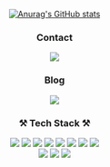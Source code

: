 <div align='center'>
    
  [![Anurag's GitHub stats](https://github-readme-stats.vercel.app/api?username=gudwh14&count_private=true&show_icons=true&theme=dracula)](https://github.com/anuraghazra/github-readme-stats)
    
  <div>
  <h3>Contact</h3>
  <img  src="https://img.shields.io/badge/alxious@naver.com-03C75A?style=flat-square&logo=Naver&logoColor=white"></img>
  <h3>Blog</h3>
  
  <a href="https://golfani.github.io/category/front">![](https://img.shields.io/badge/GitHub.io-181717?style=flat-square&logo=Github&logoColor=white)</a>
  
  <h3> ⚒ Tech Stack ⚒</h3>
  <div>
    <img  src="https://img.shields.io/badge/C%2B%2B-00599C?style=flat-square&logo=c%2B%2B&logoColor=white"</img>
    <img  src="https://img.shields.io/badge/Java-007396?style=flat-square&logo=Java&logoColor=white"</img>
    <img  src="https://img.shields.io/badge/JavaScript-F7DF1E?style=flat-square&logo=JavaScript&logoColor=white"</img>
    <img  src="https://img.shields.io/badge/TypeScript-3178C6?style=flat-square&logo=TypeScript&logoColor=white"</img>
    <img  src="https://img.shields.io/badge/Html-E34F26?style=flat-square&logo=HTML5&logoColor=white"</img>
    <img  src="https://img.shields.io/badge/CSS-1572B6?style=flat-square&logo=CSS3&logoColor=white"</img>
    <img  src="https://img.shields.io/badge/Python-3776AB?style=flat-square&logo=Python&logoColor=white"</img>
    <img  src="https://img.shields.io/badge/Kotlin-0095D5?style=flat-square&logo=Kotlin&logoColor=white"</img>
  </div>
  <div>
    <img  src="https://img.shields.io/badge/SpringBoot-6DB33F?style=flat-square&logo=Spring&logoColor=white"</img>
    <img  src="https://img.shields.io/badge/React-61DAFB?style=flat-square&logo=React&logoColor=white"</img>
    <img  src="https://img.shields.io/badge/Android-3DDC84?style=flat-square&logo=Android&logoColor=white"</img>
  </div>
  </div>
</div>


